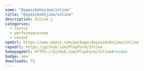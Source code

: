 ```yaml
---
name: "@spasibokojima/inline"
title: "@spasibokojima/inline"
description: Inline 🦔
categories:
  - css+ui
  - performance+seo
  - recent
npmUrl: https://www.npmjs.com/package/@spasibokojima/inline
repoUrl: https://github.com/PlayForm/Inline
homepageUrl: HTTPS://GitHub.Com/PlayForm/Inline#readme
badge: new
downloads: 73
---
```

